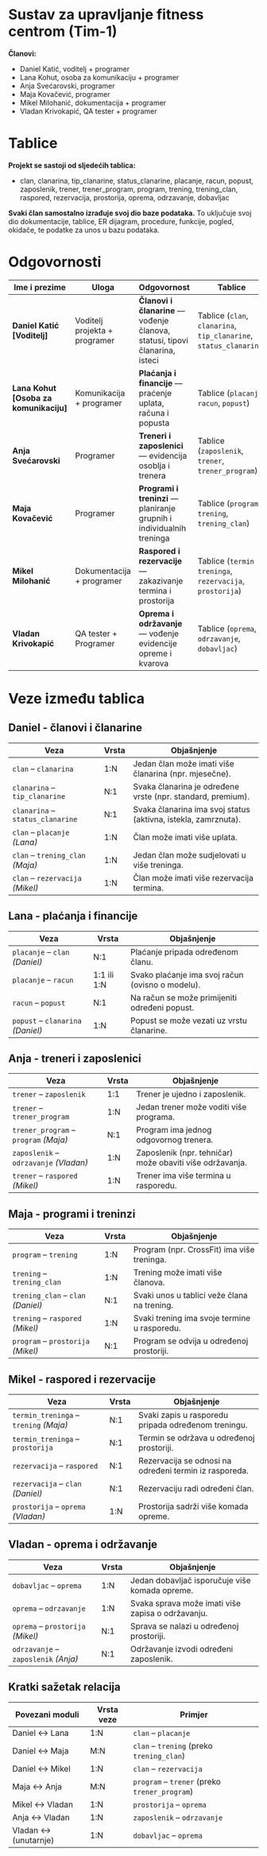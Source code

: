 # Sustav za upravljanje fitness centrom (Tim-1)

**Članovi:**
- Daniel Katić, voditelj + programer
- Lana Kohut, osoba za komunikaciju + programer
- Anja Svećarovski, programer
- Maja Kovačević, programer
- Mikel Milohanić, dokumentacija + programer
- Vladan Krivokapić, QA tester + programer

# Tablice

**Projekt se sastoji od sljedećih tablica:**
- clan, clanarina, tip_clanarine, status_clanarine, placanje, racun, popust, zaposlenik, trener, trener_program, program, trening, trening_clan, raspored, rezervacija, prostorija, oprema, odrzavanje, dobavljac

**Svaki član samostalno izrađuje svoj dio baze podataka.**
To uključuje svoj dio dokumentacije, tablice, ER dijagram, procedure, funkcije, pogled, okidače, te podatke za unos u bazu podataka.


# Odgovornosti

| Ime i prezime                    | Uloga                         | Odgovornost                                                      | Tablice                                                                                                                          |
| -------------------------------- | ----------------------------- | ---------------------------------------------------------------------------- | -------------------------------------------------------------------------------------------------------------------------------------------- |
| **Daniel Katić [Voditelj]**            | Voditelj projekta + programer | **Članovi i članarine** — vođenje članova, statusi, tipovi članarina, isteci | Tablice (`clan`, `clanarina`, `tip_clanarine`, `status_clanarine`)|
| **Lana Kohut [Osoba za komunikaciju]** | Komunikacija + programer  | **Plaćanja i financije** — praćenje uplata, računa i popusta                 | Tablice (`placanje`, `racun`, `popust`)                        |
| **Anja Svećarovski**                         | Programer                     | **Treneri i zaposlenici** — evidencija osoblja i trenera                     | Tablice (`zaposlenik`, `trener`, `trener_program`)   |
| **Maja Kovačević**                        | Programer                     | **Programi i treninzi** — planiranje grupnih i individualnih treninga        | Tablice (`program`, `trening`, `trening_clan`)                          |
| **Mikel Milohanić**                        | Dokumentacija + programer         | **Raspored i rezervacije** — zakazivanje termina i prostorija                | Tablice (`termin treninga`, `rezervacija`, `prostorija`) |
| **Vladan Krivokapić**                       | QA tester + Programer                     | **Oprema i održavanje** — vođenje evidencije opreme i kvarova                | Tablice (`oprema`, `odrzavanje`, `dobavljac`)                      |


# Veze između tablica

## Daniel - članovi i članarine

| Veza                             | Vrsta | Objašnjenje                                                    |
| -------------------------------- | ----- | -------------------------------------------------------------- |
| `clan` – `clanarina`             | 1:N   | Jedan član može imati više članarina (npr. mjesečne).          |
| `clanarina` – `tip_clanarine`    | N:1   | Svaka članarina je određene vrste (npr. standard, premium).    |
| `clanarina` – `status_clanarine` | N:1   | Svaka članarina ima svoj status (aktivna, istekla, zamrznuta). |
| `clan` – `placanje` *(Lana)*     | 1:N   | Član može imati više uplata.                                   |
| `clan` – `trening_clan` *(Maja)* | 1:N   | Jedan član može sudjelovati u više treninga.                   |
| `clan` – `rezervacija` *(Mikel)* | 1:N   | Član može imati više rezervacija termina.                      |

## Lana - plaćanja i financije

| Veza                              | Vrsta       | Objašnjenje                                      |
| --------------------------------- | ----------- | ------------------------------------------------ |
| `placanje` – `clan` *(Daniel)*    | N:1         | Plaćanje pripada određenom članu.                |
| `placanje` – `racun`              | 1:1 ili 1:N | Svako plaćanje ima svoj račun (ovisno o modelu). |
| `racun` – `popust`                | N:1         | Na račun se može primijeniti određeni popust.    |
| `popust` – `clanarina` *(Daniel)* | 1:N         | Popust se može vezati uz vrstu članarine.        |

## Anja - treneri i zaposlenici

| Veza                                   | Vrsta | Objašnjenje                                              |
| -------------------------------------- | ----- | -------------------------------------------------------- |
| `trener` – `zaposlenik`                | 1:1   | Trener je ujedno i zaposlenik.                           |
| `trener` – `trener_program`            | 1:N   | Jedan trener može voditi više programa.                  |
| `trener_program` – `program` *(Maja)*  | N:1   | Program ima jednog odgovornog trenera.                   |
| `zaposlenik` – `odrzavanje` *(Vladan)* | 1:N   | Zaposlenik (npr. tehničar) može obaviti više održavanja. |
| `trener` – `raspored` *(Mikel)*        | 1:N   | Trener ima više termina u rasporedu.                     |


## Maja - programi i treninzi

| Veza                               | Vrsta | Objašnjenje                                  |
| ---------------------------------- | ----- | -------------------------------------------- |
| `program` – `trening`              | 1:N   | Program (npr. CrossFit) ima više treninga.   |
| `trening` – `trening_clan`         | 1:N   | Trening može imati više članova.             |
| `trening_clan` – `clan` *(Daniel)* | N:1   | Svaki unos u tablici veže člana na trening.  |
| `trening` – `raspored` *(Mikel)*   | 1:N   | Svaki trening ima svoje termine u rasporedu. |
| `program` – `prostorija` *(Mikel)* | N:1   | Program se odvija u određenoj prostoriji.    |

## Mikel - raspored i rezervacije

| Veza                               | Vrsta | Objašnjenje                                            |
| ---------------------------------- | ----- | ------------------------------------------------------ |
| `termin_treninga` – `trening` *(Maja)*    | N:1   | Svaki zapis u rasporedu pripada određenom treningu.    |
| `termin_treninga` – `prostorija`          | N:1   | Termin se održava u određenoj prostoriji.              |
| `rezervacija` – `raspored`         | N:1   | Rezervacija se odnosi na određeni termin iz rasporeda. |
| `rezervacija` – `clan` *(Daniel)*  | N:1   | Rezervaciju radi određeni član.                        |
| `prostorija` – `oprema` *(Vladan)* | 1:N   | Prostorija sadrži više komada opreme.                  |

## Vladan - oprema i održavanje

| Veza                                 | Vrsta | Objašnjenje                                       |
| ------------------------------------ | ----- | ------------------------------------------------- |
| `dobavljac` – `oprema`               | 1:N   | Jedan dobavljač isporučuje više komada opreme.    |
| `oprema` – `odrzavanje`              | 1:N   | Svaka sprava može imati više zapisa o održavanju. |
| `oprema` – `prostorija` *(Mikel)*    | N:1   | Sprava se nalazi u određenoj prostoriji.          |
| `odrzavanje` – `zaposlenik` *(Anja)* | N:1   | Održavanje izvodi određeni zaposlenik.            |


## Kratki sažetak relacija

| Povezani moduli       | Vrsta veze | Primjer                                       |
| --------------------- | ---------- | --------------------------------------------- |
| Daniel ↔️ Lana        | 1:N        | `clan` – `placanje`                           |
| Daniel ↔️ Maja        | M:N        | `clan` – `trening` (preko `trening_clan`)     |
| Daniel ↔️ Mikel       | 1:N        | `clan` – `rezervacija`                        |
| Maja ↔️ Anja          | M:N        | `program` – `trener` (preko `trener_program`) |
| Mikel ↔️ Vladan       | 1:N        | `prostorija` – `oprema`                       |
| Anja ↔️ Vladan        | 1:N        | `zaposlenik` – `odrzavanje`                   |
| Vladan ↔️ (unutarnje) | 1:N        | `dobavljac` – `oprema`                        |

